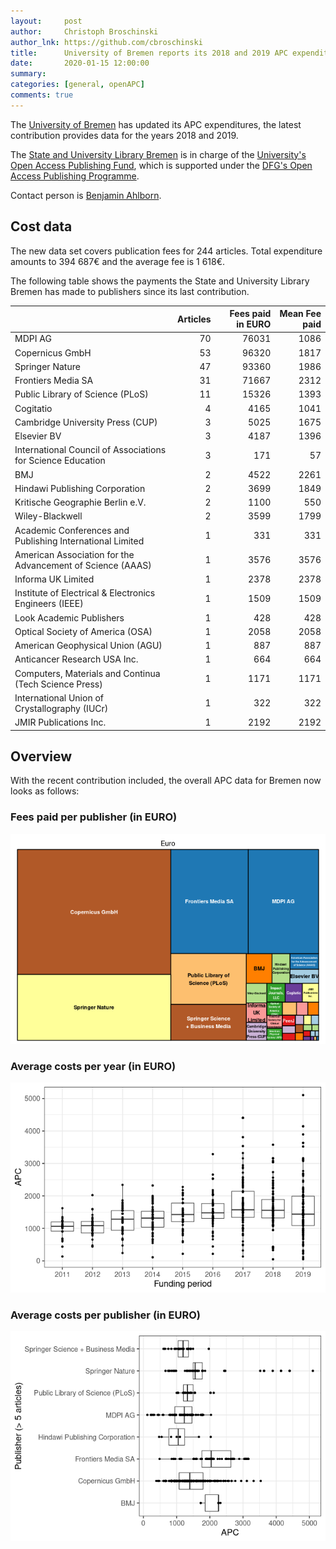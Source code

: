 ```yaml
---
layout:     post
author:     Christoph Broschinski
author_lnk: https://github.com/cbroschinski
title:      University of Bremen reports its 2018 and 2019 APC expenditures
date:       2020-01-15 12:00:00
summary:    
categories: [general, openAPC]
comments: true
---
```





The [University of Bremen](http://www.uni-bremen.de/en.html) has updated its APC expenditures, the latest contribution provides data for the years 2018 and 2019.

The [State and University Library Bremen](http://www.suub.uni-bremen.de/home-english/) is in charge of the [University's Open Access Publishing Fund](http://www.suub.uni-bremen.de/home-english/refworks-and-publishing/open-access-in-bremen-2/), which is supported under the [DFG's Open Access Publishing Programme](http://www.dfg.de/en/research_funding/programmes/infrastructure/lis/funding_opportunities/open_access/).

Contact person is [Benjamin Ahlborn](mailto:ahlborn@suub.uni-bremen.de).

## Cost data



The new data set covers publication fees for 244 articles. Total expenditure amounts to 394 687€ and the average fee is 1 618€.

The following table shows the payments the State and University Library Bremen has made to publishers since its last contribution.


|                                                            | Articles| Fees paid in EURO| Mean Fee paid|
|:-----------------------------------------------------------|--------:|-----------------:|-------------:|
|MDPI AG                                                     |       70|             76031|          1086|
|Copernicus GmbH                                             |       53|             96320|          1817|
|Springer Nature                                             |       47|             93360|          1986|
|Frontiers Media SA                                          |       31|             71667|          2312|
|Public Library of Science (PLoS)                            |       11|             15326|          1393|
|Cogitatio                                                   |        4|              4165|          1041|
|Cambridge University Press (CUP)                            |        3|              5025|          1675|
|Elsevier BV                                                 |        3|              4187|          1396|
|International Council of Associations for Science Education |        3|               171|            57|
|BMJ                                                         |        2|              4522|          2261|
|Hindawi Publishing Corporation                              |        2|              3699|          1849|
|Kritische Geographie Berlin e.V.                            |        2|              1100|           550|
|Wiley-Blackwell                                             |        2|              3599|          1799|
|Academic Conferences and Publishing International Limited   |        1|               331|           331|
|American Association for the Advancement of Science (AAAS)  |        1|              3576|          3576|
|Informa UK Limited                                          |        1|              2378|          2378|
|Institute of Electrical & Electronics Engineers (IEEE)      |        1|              1509|          1509|
|Look Academic Publishers                                    |        1|               428|           428|
|Optical Society of America (OSA)                            |        1|              2058|          2058|
|American Geophysical Union (AGU)                            |        1|               887|           887|
|Anticancer Research USA Inc.                                |        1|               664|           664|
|Computers, Materials and Continua (Tech Science Press)      |        1|              1171|          1171|
|International Union of Crystallography (IUCr)               |        1|               322|           322|
|JMIR Publications Inc.                                      |        1|              2192|          2192|

## Overview

With the recent contribution included, the overall APC data for Bremen now looks as follows:

### Fees paid per publisher (in EURO)

![plot of chunk tree_bremen_20120_01_15_full](/figure/tree_bremen_20120_01_15_full-1.png)

###  Average costs per year (in EURO)

![plot of chunk box_bremen_20120_01_15_year_full](/figure/box_bremen_20120_01_15_year_full-1.png)

###  Average costs per publisher (in EURO)

![plot of chunk box_bremen_20120_01_15_publisher_full](/figure/box_bremen_20120_01_15_publisher_full-1.png)
